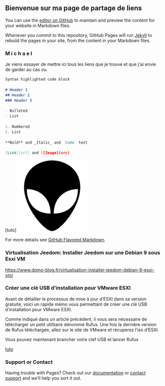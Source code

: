 ## Bienvenue sur ma page de partage de liens

You can use the [editor on GitHub](https://github.com/neoloop/lien/edit/master/index.md) to maintain and preview the content for your website in Markdown files.

Whenever you commit to this repository, GitHub Pages will run [Jekyll](https://jekyllrb.com/) to rebuild the pages in your site, from the content in your Markdown files.

### M i c h a e l

Je viens essayer de mettre ici tous les liens que je trouve et que j'ai envie de garder au cas ou.  

```markdown
Syntax highlighted code block

# Header 1
## Header 2
### Header 3

- Bulleted
- List

1. Numbered
2. List

**Bold** and _Italic_ and `Code` text

[Link](url) and ![Image](src)
```
[tuto]![GitHub Logo](/images/pic01.jpg)

For more details see [GitHub Flavored Markdown](https://guides.github.com/features/mastering-markdown/).

### Virtualisation Jeedom: Installer Jeedom sur une Debian 9 sous Esxi VM
https://www.domo-blog.fr/virtualisation-installer-jeedom-debian-9-esxi-vm/

### Créer une clé USB d’installation pour VMware ESXI
Avant de détailler le processus de mise à jour d’ESXI dans sa version gratuite, voici un rapide mémo vous permettant de créer une clé USB d’installation pour VMware ESXI.

Comme indiqué dans un article précédent, il vous sera nécessaire de télécharger un petit utilitaire dénommé Rufus. Une fois la dernière version de Rufus téléchargée, allez sur le site de VMware et récuperez l’iso d’ESXI.

Vous pouvez maintenant brancher votre clef USB et lancer Rufus

[tuto](https://docs.google.com/document/d/e/2PACX-1vT2aFzv_Eb-7ZdZm1vIniMXHG8IHCNGATWBVD7Rrnh9_cV7mrxxg5eUg1kKOZTvjxx8BU94HLAUj_1t/pub)

### Support or Contact

Having trouble with Pages? Check out our [documentation](https://help.github.com/categories/github-pages-basics/) or [contact support](https://github.com/contact) and we’ll help you sort it out.
